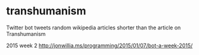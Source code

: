 # transhumanism
Twitter bot tweets random wikipedia articles shorter than the article on Transhumanism

2015 week 2 http://jonwillia.ms/programming/2015/01/07/bot-a-week-2015/
